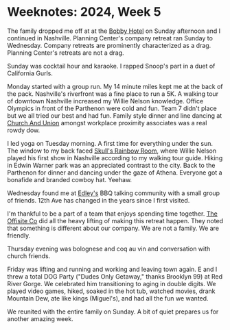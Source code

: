 <template data-parse>2024-02-04 #weeknotes</template>

# Weeknotes: 2024, Week 5

The family dropped me off at at the [Bobby Hotel](https://bobbyhotel.com) on Sunday afternoon and I continued in Nashville. Planning Center's company retreat ran Sunday to Wednesday. Company retreats are prominently characterized as a drag. Planning Center's retreats are not a drag. 

Sunday was cocktail hour and karaoke. I rapped Snoop's part in a duet of California Gurls. 

Monday started with a group run. My 14 minute miles kept me at the back of the pack. Nashville's riverfront was a fine place to run a 5K. A walking tour of downtown Nashville increased my Willie Nelson knowledge. Office Olympics in front of the Parthenon were cold and fun. Team 7 didn't place but we all tried our best and had fun. Family style dinner and line dancing at [Church And Union](https://churchandunionnashville.com/menu/) amongst workplace proximity associates was a real rowdy dow. 

I led yoga on Tuesday morning. A first time for everything under the sun. The window to my back faced [Skull's Rainbow Room](https://www.skullsrainbowroom.com), where Willie Nelson played his first show in Nashville according to my walking tour guide. Hiking in Edwin Warner park was an appreciated contrast to the city. Back to the Parthenon for dinner and dancing under the gaze of Athena. Everyone got a bonafide and branded cowboy hat. Yeehaw. 

Wednesday found me at [Edley's](https://www.edleysbbq.com) BBQ talking community with a small group of friends. 12th Ave has changed in the years since I first visited.

I'm thankful to be a part of a team that enjoys spending time together. [The Offisite Co](https://www.theoffsiteco.com) did all the heavy lifting of making this retreat happen. They noted that something is different about our company. We are not a family. We are friendly. 

Thursday evening was bolognese and coq au vin and conversation with church friends. 

Friday was lifting and running and working and leaving town again. E and I threw a total DOG Party ("Dudes Only Getaway," thanks Brooklyn 99) at Red River Gorge. We celebrated him transitioning to aging in double digits. We played video games, hiked, soaked in the hot tub, watched movies, drank Mountain Dew, ate like kings (Miguel's), and had all the fun we wanted. 

We reunited with the entire family on Sunday. A bit of quiet prepares us for another amazing week. 
